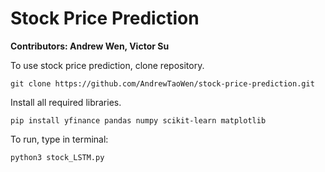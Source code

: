 # Stock Price Prediction

**Contributors: Andrew Wen, Victor Su**

To use stock price prediction, clone repository.
```
git clone https://github.com/AndrewTaoWen/stock-price-prediction.git
```

Install all required libraries. 
```
pip install yfinance pandas numpy scikit-learn matplotlib 
```

To run, type in terminal:
```
python3 stock_LSTM.py
```

